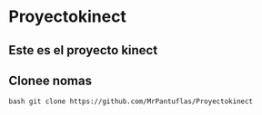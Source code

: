 # Proyectokinect

## Este es el proyecto kinect

## Clonee nomas

```bash git clone https://github.com/MrPantuflas/Proyectokinect```

